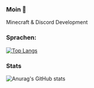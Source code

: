 ### Moin 👋
Minecraft & Discord Development

### Sprachen:
[![Top Langs](https://github-readme-stats.vercel.app/api/top-langs/?username=shortexception&layout=compact)](https://github.com/anuraghazra/github-readme-stats)

### Stats
![Anurag's GitHub stats](https://github-readme-stats.vercel.app/api?username=anuraghazra&show_icons=true&theme=dracula)

